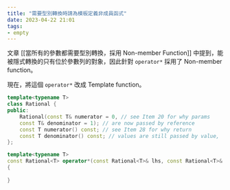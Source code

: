 ```yaml
---
title: "需要型別轉換時請為模板定義非成員函式"
date: 2023-04-22 21:01
tags:
- empty
---
```

文章 [[當所有的參數都需要型別轉換，採用 Non-member Function]] 中提到，能被隱式轉換的只有位於參數列的對象，因此針對 `operator*` 採用了 Non-member function。

現在，將這個 `operator*` 改成 Template function。

```cpp
template<typename T>
class Rational {
public:
	Rational(const T& numerator = 0, // see Item 20 for why params
	const T& denominator = 1); // are now passed by reference
	const T numerator() const; // see Item 28 for why return
	const T denominator() const; // values are still passed by value,
};

template<typename T>
const Rational<T> operator*(const Rational<T>& lhs, const Rational<T>& rhs) 
{  
	
}
```